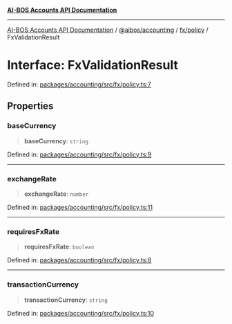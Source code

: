 [**AI-BOS Accounts API Documentation**](../../../../../README.md)

***

[AI-BOS Accounts API Documentation](../../../../../README.md) / [@aibos/accounting](../../../README.md) / [fx/policy](../README.md) / FxValidationResult

# Interface: FxValidationResult

Defined in: [packages/accounting/src/fx/policy.ts:7](https://github.com/pohlai88/accounts/blob/48103fb36d28b2b9bfb33472b6de2f719773cde9/packages/accounting/src/fx/policy.ts#L7)

## Properties

### baseCurrency

> **baseCurrency**: `string`

Defined in: [packages/accounting/src/fx/policy.ts:9](https://github.com/pohlai88/accounts/blob/48103fb36d28b2b9bfb33472b6de2f719773cde9/packages/accounting/src/fx/policy.ts#L9)

***

### exchangeRate

> **exchangeRate**: `number`

Defined in: [packages/accounting/src/fx/policy.ts:11](https://github.com/pohlai88/accounts/blob/48103fb36d28b2b9bfb33472b6de2f719773cde9/packages/accounting/src/fx/policy.ts#L11)

***

### requiresFxRate

> **requiresFxRate**: `boolean`

Defined in: [packages/accounting/src/fx/policy.ts:8](https://github.com/pohlai88/accounts/blob/48103fb36d28b2b9bfb33472b6de2f719773cde9/packages/accounting/src/fx/policy.ts#L8)

***

### transactionCurrency

> **transactionCurrency**: `string`

Defined in: [packages/accounting/src/fx/policy.ts:10](https://github.com/pohlai88/accounts/blob/48103fb36d28b2b9bfb33472b6de2f719773cde9/packages/accounting/src/fx/policy.ts#L10)
